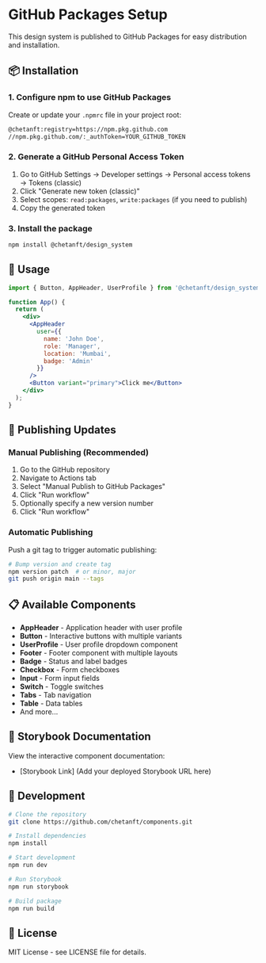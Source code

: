# GitHub Packages Setup

This design system is published to GitHub Packages for easy distribution and installation.

## 📦 Installation

### 1. Configure npm to use GitHub Packages

Create or update your `.npmrc` file in your project root:

```bash
@chetanft:registry=https://npm.pkg.github.com
//npm.pkg.github.com/:_authToken=YOUR_GITHUB_TOKEN
```

### 2. Generate a GitHub Personal Access Token

1. Go to GitHub Settings → Developer settings → Personal access tokens → Tokens (classic)
2. Click "Generate new token (classic)"
3. Select scopes: `read:packages`, `write:packages` (if you need to publish)
4. Copy the generated token

### 3. Install the package

```bash
npm install @chetanft/design_system
```

## 🚀 Usage

```jsx
import { Button, AppHeader, UserProfile } from '@chetanft/design_system';

function App() {
  return (
    <div>
      <AppHeader 
        user={{
          name: 'John Doe',
          role: 'Manager',
          location: 'Mumbai',
          badge: 'Admin'
        }}
      />
      <Button variant="primary">Click me</Button>
    </div>
  );
}
```

## 🔄 Publishing Updates

### Manual Publishing (Recommended)

1. Go to the GitHub repository
2. Navigate to Actions tab
3. Select "Manual Publish to GitHub Packages"
4. Click "Run workflow"
5. Optionally specify a new version number
6. Click "Run workflow"

### Automatic Publishing

Push a git tag to trigger automatic publishing:

```bash
# Bump version and create tag
npm version patch  # or minor, major
git push origin main --tags
```

## 📋 Available Components

- **AppHeader** - Application header with user profile
- **Button** - Interactive buttons with multiple variants
- **UserProfile** - User profile dropdown component
- **Footer** - Footer component with multiple layouts
- **Badge** - Status and label badges
- **Checkbox** - Form checkboxes
- **Input** - Form input fields
- **Switch** - Toggle switches
- **Tabs** - Tab navigation
- **Table** - Data tables
- And more...

## 🎨 Storybook Documentation

View the interactive component documentation:
- [Storybook Link] (Add your deployed Storybook URL here)

## 🔧 Development

```bash
# Clone the repository
git clone https://github.com/chetanft/components.git

# Install dependencies
npm install

# Start development
npm run dev

# Run Storybook
npm run storybook

# Build package
npm run build
```

## 📝 License

MIT License - see LICENSE file for details. 
